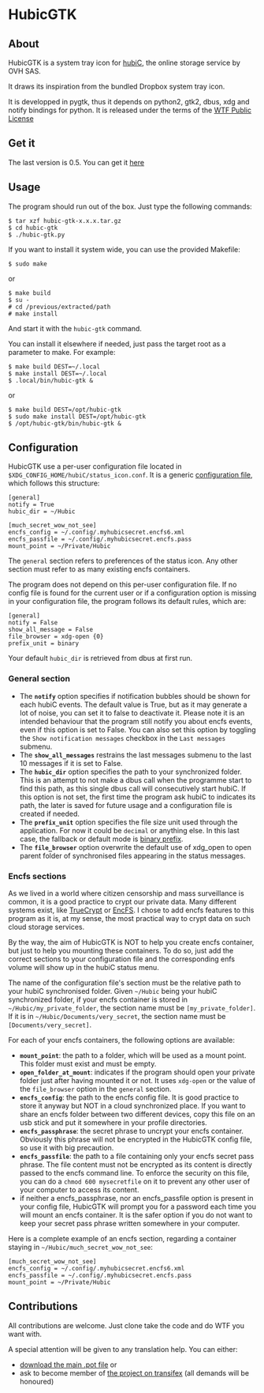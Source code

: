 HubicGTK
========

About
-----

HubicGTK is a system tray icon for [hubiC](https://www.hubic.com),
the online storage service by OVH SAS.

It draws its inspiration from the bundled Dropbox system tray icon.

It is developped in pygtk, thus it depends on python2, gtk2, dbus, xdg
and notify bindings for python. It is released under the terms of the
[WTF Public License](http://www.wtfpl.net/)

Get it
------

The last version is 0.5. You can get it [here](https://projects.depar.is/hubic-gtk/raw/archlinux/hubic-gtk-0.5.3.tar.gz?name=a363b835a1)

Usage
-----

The program should run out of the box. Just type the following
commands:

    $ tar xzf hubic-gtk-x.x.x.tar.gz
    $ cd hubic-gtk
    $ ./hubic-gtk.py

If you want to install it system wide, you can use the provided
Makefile:

    $ sudo make

or

    $ make build
    $ su -
    # cd /previous/extracted/path
    # make install

And start it with the `hubic-gtk` command.

You can install it elsewhere if needed, just pass the target root as a
parameter to make. For example:

    $ make build DEST=~/.local
    $ make install DEST=~/.local
    $ .local/bin/hubic-gtk &

or

    $ make build DEST=/opt/hubic-gtk
    $ sudo make install DEST=/opt/hubic-gtk
    $ /opt/hubic-gtk/bin/hubic-gtk &


Configuration
-------------

HubicGTK use a per-user configuration file located in
`$XDG_CONFIG_HOME/hubiC/status_icon.conf`. It is a generic
[configuration file](https://en.wikipedia.org/wiki/Ini_file), which
follows this structure:

    [general]
    notify = True
    hubic_dir = ~/Hubic

    [much_secret_wow_not_see]
    encfs_config = ~/.config/.myhubicsecret.encfs6.xml
    encfs_passfile = ~/.config/.myhubicsecret.encfs.pass
    mount_point = ~/Private/Hubic

The `general` section refers to preferences of the status icon. Any
other section must refer to as many existing encfs containers.

The program does not depend on this per-user configuration file. If no
config file is found for the current user or if a configuration option
is missing in your configuration file, the program follows its default
rules, which are:

    [general]
    notify = False
    show_all_message = False
    file_browser = xdg-open {0}
    prefix_unit = binary

Your default `hubic_dir` is retrieved from dbus at first run.

### General section

- The **`notify`** option specifies if notification bubbles should be
  shown for each hubiC events. The default value is True, but as it
  may generate a lot of noise, you can set it to false to deactivate
  it.
  Please note it is an intended behaviour that the program still
  notify you about encfs events, even if this option is set to False.
  You can also set this option by toggling the `Show notification
  messages` checkbox in the `Last messages` submenu.
- The **`show_all_messages`** restrains the last messages submenu to the
  last 10 messages if it is set to False.
- The **`hubic_dir`** option specifies the path to your synchronized
  folder. This is an attempt to not make a dbus call when the
  programme start to find this path, as this single dbus call will
  consecutively start hubiC. If this option is not set, the first time
  the program ask hubiC to indicates its path, the later is saved for
  future usage and a configuration file is created if needed.
- The **`prefix_unit`** option specifies the file size unit used through
  the application. For now it could be `decimal` or anything else. In
  this last case, the fallback or default mode is [binary
  prefix](https://en.wikipedia.org/wiki/Binary_prefix).
- The **`file_browser`** option overwrite the default use of xdg_open to
  open parent folder of synchronised files appearing in the status
  messages.

### Encfs sections

As we lived in a world where citizen censorship and mass surveillance
is common, it is a good practice to crypt our private data. Many
different systems exist, like [TrueCrypt](http://www.truecrypt.org/)
or [EncFS](http://www.arg0.net/encfs). I chose to add encfs features
to this program as it is, at my sense, the most practical way to crypt
data on such cloud storage services.

By the way, the aim of HubicGTK is NOT to help you create encfs
container, but just to help you mounting these containers. To do so,
just add the correct sections to your configuration file and the
corresponding enfs volume will show up in the hubiC status menu.

The name of the configuration file's section must be the relative path
to your hubiC synchronised folder. Given `~/Hubic` being your hubiC
synchronized folder, if your encfs container is stored
in `~/Hubic/my_private_folder`, the section name must be
`[my_private_folder]`. If it is in `~/Hubic/Documents/very_secret`,
the section name must be `[Documents/very_secret]`.

For each of your encfs containers, the following options are
available:

- **`mount_point`**: the path to a folder, which will be used as a mount
  point. This folder must exist and must be empty.
- **`open_folder_at_mount`**: indicates if the program should open your
  private folder just after having mounted it or not. It uses
  `xdg-open` or the value of the `file_browser` option in the
  `general` section.
- **`encfs_config`**: the path to the encfs config file. It is good
  practice to store it anyway but NOT in a cloud synchronized
  place. If you want to share an encfs folder between two different
  devices, copy this file on an usb stick and put it somewhere in
  your profile directories.
- **`encfs_passphrase`**: the secret phrase to uncrypt your encfs
  container. Obviously this phrase will not be encrypted in the
  HubicGTK config file, so use it with big precaution.
- **`encfs_passfile`**: the path to a file containing only your encfs
  secret pass phrase. The file content must not be encrypted as its
  content is directly passed to the encfs command line. To enforce the
  security on this file, you can do a `chmod 600 mysecretfile` on it
  to prevent any other user of your computer to access its content.
- if neither a encfs_passphrase, nor an encfs_passfile option is
  present in your config file, HubicGTK will prompt you for a
  password each time you will mount an encfs container. It is the
  safer option if you do not want to keep your secret pass phrase
  written somewhere in your computer.

Here is a complete example of an encfs section, regarding a container
staying in `~/Hubic/much_secret_wow_not_see`:

    [much_secret_wow_not_see]
    encfs_config = ~/.config/.myhubicsecret.encfs6.xml
    encfs_passfile = ~/.config/.myhubicsecret.encfs.pass
    mount_point = ~/Private/Hubic


Contributions
-------------

All contributions are welcome. Just clone take the code and do WTF you
want with.

A special attention will be given to any translation help. You can
either:

- [download the main .pot file](http://projects.depar.is/hubic-gtk/raw/po/hubic-gtk.pot?name=tip) or
- ask to become member of [the project on transifex](https://www.transifex.com/projects/p/hubicstatus/) (all demands will be honoured)
